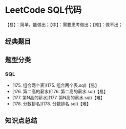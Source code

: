 # LeetCode SQL代码

【易】：简单，能做出；【中】：需要思考做出；【难】：做不出；

## 经典题目

## 题型分类

### SQL

* [175. 组合两个表](175. 组合两个表.sql)【易】
* [176. 第二高的薪水](176. 第二高的薪水.sql)【易】
* [177. 第N高的薪水](177. 第N高的薪水.sql)【难】
* [178. 分数排名](178. 分数排名.sql)【难】



## 知识点总结

